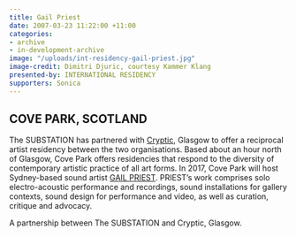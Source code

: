 ```yaml
---
title: Gail Priest
date: 2007-03-23 11:22:00 +11:00
categories:
- archive
- in-development-archive
image: "/uploads/int-residency-gail-priest.jpg"
image-credit: Dimitri Djuric, courtesy Kammer Klang
presented-by: INTERNATIONAL RESIDENCY
supporters: Sonica
---
```


## COVE PARK, SCOTLAND

The SUBSTATION has partnered with [Cryptic](http://www.cryptic.org.uk/), Glasgow to offer a reciprocal artist residency between the two organisations. Based about an hour north of Glasgow, Cove Park offers residencies that respond to the diversity of contemporary artistic practice of all art forms. In 2017, Cove Park will host Sydney-based sound artist [GAIL PRIEST](http://www.gailpriest.net/). PRIEST’s work comprises solo electro-acoustic performance and recordings, sound installations for gallery contexts, sound design for performance and video, as well as curation, critique and advocacy.

A partnership between The SUBSTATION and Cryptic, Glasgow.
